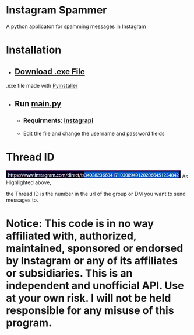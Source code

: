 # Instagram Spammer
A python applicaton for spamming messages in Instagram

# Installation

* ## [Download .exe File]()
.exe file made with [Pyinstaller](https://pyinstaller.org/en/stable/index.html)

* ## Run [main.py]()
    * ### Requirments: [Instagrapi](https://adw0rd.github.io/instagrapi/)

    * Edit the file and change the username and password fields
# Thread ID
![ThreadID](assets/url.jpg)
As Highlighted above,

the Thread ID is the number in the url of the group or DM you want to send messages to.
# Notice: This code is in no way affiliated with, authorized, maintained, sponsored or endorsed by Instagram or any of its affiliates or subsidiaries. This is an independent and unofficial API. Use at your own risk. I will not be held responsible for any misuse of this program.

